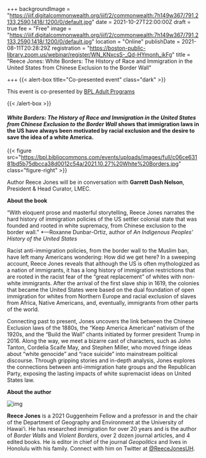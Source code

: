 +++
backgroundImage = "https://iiif.digitalcommonwealth.org/iiif/2/commonwealth:7h149w367/791,2133,2590,1418/,1200/0/default.jpg"
date = 2021-10-27T22:00:00Z
draft = true
fee = "Free"
image = "https://iiif.digitalcommonwealth.org/iiif/2/commonwealth:7h149w367/791,2133,2590,1418/,1200/0/default.jpg"
location = "Online"
publishDate = 2021-08-11T20:28:29Z
registration = "https://boston-public-library.zoom.us/webinar/register/WN_KNxcsS-_Qd-HYmonh_ikFg"
title = "Reece Jones: White Borders: The History of Race and Immigration in the United States from Chinese Exclusion to the Border Wall"

+++
{{< alert-box title="Co-presented event" class="dark" >}}

This event is co-presented by [BPL Adult Programs](https://bpl.bibliocommons.com/events/6112dc258b2801380049766d)

{{< /alert-box >}}

#### _White Borders: The History of Race and Immigration in the United States from Chinese Exclusion to the Border Wall_ shows that immigration laws in the US have always been motivated by racial exclusion and the desire to save the idea of a white America.

{{< figure src="https://bpl.bibliocommons.com/events/uploads/images/full/c06ce63181bd5b75dbcca38d0012c54a/2021.10.27%20White%20Borders.jpg" class="figure-right" >}}

Author Reece Jones will be in conversation with **Garrett Dash Nelson**, President & Head Curator, LMEC.

**About the book**

“With eloquent prose and masterful storytelling, Reece Jones narrates the hard history of immigration policies of the US settler colonial state that was founded and rooted in white supremacy, from Chinese exclusion to the border wall.” *—Roxanne Dunbar-Ortiz, author of _An Indigenous Peoples’ History of the United States_

Racist anti-immigration policies, from the border wall to the Muslim ban, have left many Americans wondering: How did we get here? In a sweeping account, Reece Jones reveals that although the US is often mythologized as a nation of immigrants, it has a long history of immigration restrictions that are rooted in the racist fear of the “great replacement” of whites with non-white immigrants. After the arrival of the first slave ship in 1619, the colonies that became the United States were based on the dual foundation of open immigration for whites from Northern Europe and racial exclusion of slaves from Africa, Native Americans, and, eventually, immigrants from other parts of the world.

Connecting past to present, Jones uncovers the link between the Chinese Exclusion laws of the 1880s, the “Keep America American” nativism of the 1920s, and the “Build the Wall” chants initiated by former president Trump in 2016. Along the way, we meet a bizarre cast of characters, such as John Tanton, Cordelia Scaife May, and Stephen Miller, who moved fringe ideas about “white genocide” and “race suicide” into mainstream political discourse. Through gripping stories and in-depth analysis, Jones explores the connections between anti-immigration hate groups and the Republican Party, exposing the lasting impacts of white supremacist ideas on United States law.

**About the author**

![img](https://bpl.bibliocommons.com/events/uploads/images/full/d964764f0f1eff1d41c1b7afe350bfe5/2021.10.27%20Reece%20Jones.jpg)

**Reece Jones** is a 2021 Guggenheim Fellow and a professor in and the chair of the Department of Geography and Environment at the University of Hawai‘i. He has researched immigration for over 20 years and is the author of _Border Walls_ and _Violent Borders_, over 2 dozen journal articles, and 4 edited books. He is editor in chief of the journal _Geopolitics_ and lives in Honolulu with his family. Connect with him on Twitter at [@ReeceJonesUH](https://twitter.com/ReeceJonesUH).